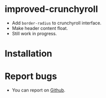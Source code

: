# improved-crunchyroll
- Add `border-radius` to crunchyroll interface.
- Make header content float.
- Still work in progress.

# Installation


# Report bugs
- You can report on [Github](https://github.com/codernocook/improved-crunchyroll/issues).
